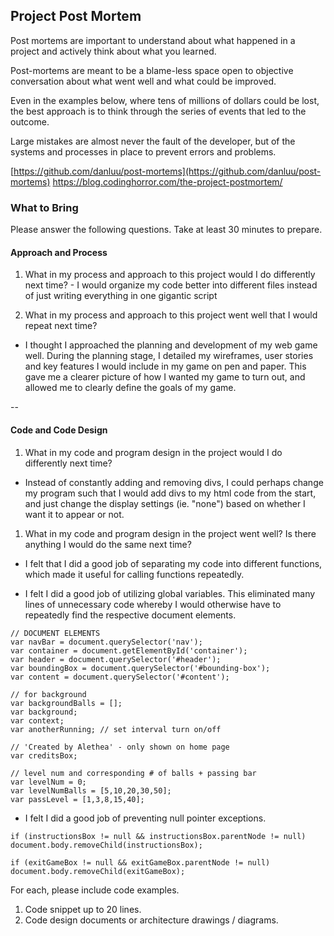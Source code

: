 ## Project Post Mortem
Post mortems are important to understand about what happened in a project and actively think about what you learned.

Post-mortems are meant to be a blame-less space open to objective conversation about what went well and what could be improved.

Even in the examples below, where tens of millions of dollars could be lost, the best approach is to think through the series of events that led to the outcome.

Large mistakes are almost never the fault of the developer, but of the systems and processes in place to prevent errors and problems.

[https://github.com/danluu/post-mortems](https://github.com/danluu/post-mortems)
https://blog.codinghorror.com/the-project-postmortem/

### What to Bring
Please answer the following questions. Take at least 30 minutes to prepare.

#### Approach and Process

1. What in my process and approach to this project would I do differently next time?
       - I would organize my code better into different files instead of just writing everything in one gigantic script


1. What in my process and approach to this project went well that I would repeat next time?
- I thought I approached the planning and development of my web game well. During the planning stage, I detailed my wireframes, user stories and key features I would include in my game on pen and paper. This gave me a clearer picture of how I wanted my game to turn out, and allowed me to clearly define the goals of my game.

--

#### Code and Code Design

1. What in my code and program design in the project would I do differently next time?
- Instead of constantly adding and removing divs, I could perhaps change my program such that I would add divs to my html code from the start, and just change the display settings (ie. "none") based on whether I want it to appear or not.

1. What in my code and program design in the project went well? Is there anything I would do the same next time?

- I felt that I did a good job of separating my code into different functions, which made it useful for calling functions repeatedly.

- I felt I did a good job of utilizing global variables. This eliminated many lines of unnecessary code whereby I would otherwise have to repeatedly find the respective document elements.
```
// DOCUMENT ELEMENTS
var navBar = document.querySelector('nav');
var container = document.getElementById('container');
var header = document.querySelector('#header');
var boundingBox = document.querySelector('#bounding-box');
var content = document.querySelector('#content');

// for background
var backgroundBalls = [];
var background;
var context;
var anotherRunning; // set interval turn on/off

// 'Created by Alethea' - only shown on home page
var creditsBox;

// level num and corresponding # of balls + passing bar
var levelNum = 0;
var levelNumBalls = [5,10,20,30,50];
var passLevel = [1,3,8,15,40];
```

- I felt I did a good job of preventing null pointer exceptions.
```
if (instructionsBox != null && instructionsBox.parentNode != null) document.body.removeChild(instructionsBox);

if (exitGameBox != null && exitGameBox.parentNode != null) document.body.removeChild(exitGameBox);
```

  For each, please include code examples.
  1. Code snippet up to 20 lines.
  2. Code design documents or architecture drawings / diagrams.
